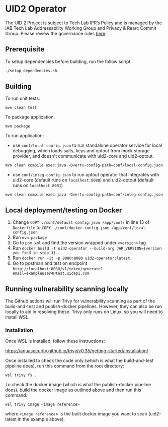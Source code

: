 # UID2 Operator


The UID 2 Project is subject to Tech Lab IPR’s Policy and is managed by the IAB Tech Lab Addressability Working Group and Privacy & Rearc Commit Group. Please review the governance rules [here](https://github.com/IABTechLab/uid2-core/blob/master/Software%20Development%20and%20Release%20Procedures.md)

## Prerequisite

To setup dependencies before building, run the follow script

```bash
./setup_dependencies.sh
```

## Building

To run unit tests:

```
mvn clean test
```

To package application:

```
mvn package
```

To run application:

- use `conf/local-config.json` to run standalone operator service 
  for local debugging, which loads salts, keys and optout from mock storage provider, and doesn't communicate with uid2-core and uid2-optout.

```
mvn clean compile exec:java -Dvertx-config-path=conf/local-config.json
```

- use `conf/integ-config.json` to run optout operator that
  integrates with uid2-core (default runs on `localhost:8088`) and uid2-optout  (default runs on `localhost:8081`)

```
mvn clean compile exec:java -Dvertx-config-path=conf/integ-config.json
```
## Local deployment/testing on Docker
1. Change `COPY ./conf/default-config.json /app/conf/` in line 13 of `Dockerfile` to `COPY ./conf/docker-config.json /app/conf/local-config.json`
2. Run ```mvn package```
3. Go to `pom.xml` and find the version wrapped under `<version>` tag
4. Run ```docker build -t uid2-operator --build-arg JAR_VERSION={version you find in step 3} .```
5. Run ```docker run -it -p 8080:8080 uid2-operator:latest ```
6. Go to postman and test on endpoint `http://localhost:8080/v1/token/generate?email=exampleuser4@test.uidapi.com`

## Running vulnerability scanning locally
The Github actions will run Trivy for vulnerability scanning as part of the build-and-test and publish-docker pipelines. However, they can also be run locally to aid in resolving these.
Trivy only runs on Linux, so you will need to install WSL.

### Installation
Once WSL is installed, follow these instructions:

https://aquasecurity.github.io/trivy/v0.35/getting-started/installation/

Once installed to check the code only (which is what the build-and-test pipeline does), run this command from the root directory:
```
wsl trivy fs .
```

To check the docker image (which is what the publish-docker pipeline does), build the docker image as outlined above and then run this command:
```
wsl trivy image <image reference>
```
where `<image reference`> is the built docker image you want to scan (uid2-latest in the example above). 
